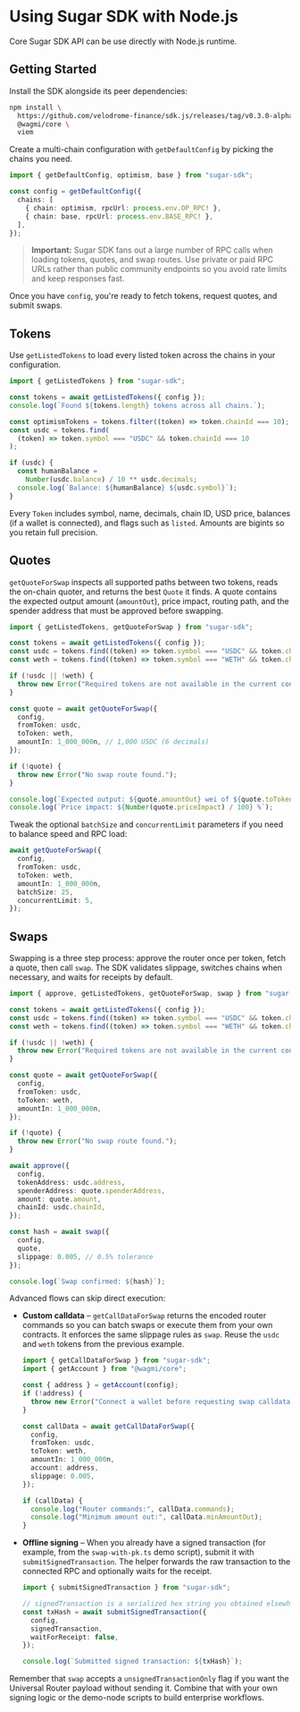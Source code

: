 # Using Sugar SDK with Node.js

Core Sugar SDK API can be use directly with Node.js runtime.

## Getting Started

Install the SDK alongside its peer dependencies:

```bash
npm install \
  https://github.com/velodrome-finance/sdk.js/releases/tag/v0.3.0-alpha.1 \
  @wagmi/core \
  viem
```

Create a multi-chain configuration with `getDefaultConfig` by picking the chains you need.

```typescript
import { getDefaultConfig, optimism, base } from "sugar-sdk";

const config = getDefaultConfig({
  chains: [
    { chain: optimism, rpcUrl: process.env.OP_RPC! },
    { chain: base, rpcUrl: process.env.BASE_RPC! },
  ],
});
```

> **Important:** Sugar SDK fans out a large number of RPC calls when loading tokens, quotes, and swap routes. Use private or paid RPC URLs rather than public community endpoints so you avoid rate limits and keep responses fast.

Once you have `config`, you're ready to fetch tokens, request quotes, and submit swaps.

## Tokens

Use `getListedTokens` to load every listed token across the chains in your configuration.

```typescript
import { getListedTokens } from "sugar-sdk";

const tokens = await getListedTokens({ config });
console.log(`Found ${tokens.length} tokens across all chains.`);

const optimismTokens = tokens.filter((token) => token.chainId === 10);
const usdc = tokens.find(
  (token) => token.symbol === "USDC" && token.chainId === 10
);

if (usdc) {
  const humanBalance =
    Number(usdc.balance) / 10 ** usdc.decimals;
  console.log(`Balance: ${humanBalance} ${usdc.symbol}`);
}
```

Every `Token` includes symbol, name, decimals, chain ID, USD price, balances (if a wallet is connected), and flags such as `listed`. Amounts are bigints so you retain full precision.

## Quotes

`getQuoteForSwap` inspects all supported paths between two tokens, reads the on-chain quoter, and returns the best `Quote` it finds. A quote contains the expected output amount (`amountOut`), price impact, routing path, and the spender address that must be approved before swapping.

```typescript
import { getListedTokens, getQuoteForSwap } from "sugar-sdk";

const tokens = await getListedTokens({ config });
const usdc = tokens.find((token) => token.symbol === "USDC" && token.chainId === 10);
const weth = tokens.find((token) => token.symbol === "WETH" && token.chainId === 10);

if (!usdc || !weth) {
  throw new Error("Required tokens are not available in the current configuration.");
}

const quote = await getQuoteForSwap({
  config,
  fromToken: usdc,
  toToken: weth,
  amountIn: 1_000_000n, // 1,000 USDC (6 decimals)
});

if (!quote) {
  throw new Error("No swap route found.");
}

console.log(`Expected output: ${quote.amountOut} wei of ${quote.toToken.symbol}`);
console.log(`Price impact: ${Number(quote.priceImpact) / 100} %`);
```

Tweak the optional `batchSize` and `concurrentLimit` parameters if you need to balance speed and RPC load:

```typescript
await getQuoteForSwap({
  config,
  fromToken: usdc,
  toToken: weth,
  amountIn: 1_000_000n,
  batchSize: 25,
  concurrentLimit: 5,
});
```

## Swaps

Swapping is a three step process: approve the router once per token, fetch a quote, then call `swap`. The SDK validates slippage, switches chains when necessary, and waits for receipts by default.

```typescript
import { approve, getListedTokens, getQuoteForSwap, swap } from "sugar-sdk";

const tokens = await getListedTokens({ config });
const usdc = tokens.find((token) => token.symbol === "USDC" && token.chainId === 10);
const weth = tokens.find((token) => token.symbol === "WETH" && token.chainId === 10);

if (!usdc || !weth) {
  throw new Error("Required tokens are not available in the current configuration.");
}

const quote = await getQuoteForSwap({
  config,
  fromToken: usdc,
  toToken: weth,
  amountIn: 1_000_000n,
});

if (!quote) {
  throw new Error("No swap route found.");
}

await approve({
  config,
  tokenAddress: usdc.address,
  spenderAddress: quote.spenderAddress,
  amount: quote.amount,
  chainId: usdc.chainId,
});

const hash = await swap({
  config,
  quote,
  slippage: 0.005, // 0.5% tolerance
});

console.log(`Swap confirmed: ${hash}`);
```

Advanced flows can skip direct execution:

- **Custom calldata** – `getCallDataForSwap` returns the encoded router commands so you can batch swaps or execute them from your own contracts. It enforces the same slippage rules as `swap`. Reuse the `usdc` and `weth` tokens from the previous example.

  ```typescript
  import { getCallDataForSwap } from "sugar-sdk";
  import { getAccount } from "@wagmi/core";

  const { address } = getAccount(config);
  if (!address) {
    throw new Error("Connect a wallet before requesting swap calldata.");
  }

  const callData = await getCallDataForSwap({
    config,
    fromToken: usdc,
    toToken: weth,
    amountIn: 1_000_000n,
    account: address,
    slippage: 0.005,
  });

  if (callData) {
    console.log("Router commands:", callData.commands);
    console.log("Minimum amount out:", callData.minAmountOut);
  }
  ```

- **Offline signing** – When you already have a signed transaction (for example, from the `swap-with-pk.ts` demo script), submit it with `submitSignedTransaction`. The helper forwards the raw transaction to the connected RPC and optionally waits for the receipt.

  ```typescript
  import { submitSignedTransaction } from "sugar-sdk";

  // signedTransaction is a serialized hex string you obtained elsewhere
  const txHash = await submitSignedTransaction({
    config,
    signedTransaction,
    waitForReceipt: false,
  });

  console.log(`Submitted signed transaction: ${txHash}`);
  ```

Remember that `swap` accepts a `unsignedTransactionOnly` flag if you want the Universal Router payload without sending it. Combine that with your own signing logic or the demo-node scripts to build enterprise workflows.
